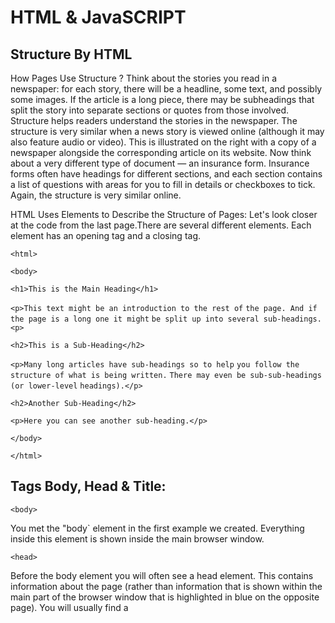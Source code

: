 # HTML & JavaSCRIPT

## Structure By HTML

How Pages Use Structure ?
Think about the stories you read in a newspaper: for each story, there will be a headline,
some text, and possibly some images. If the article is a long piece, there may be subheadings
that split the story into separate sections or quotes from those involved. Structure helps readers
understand the stories in the newspaper.
The structure is very similar when a news story is viewed online (although it may also
feature audio or video). This is illustrated on the right with a copy of a newspaper alongside
the corresponding article on its website.
Now think about a very different type of document — an insurance form. Insurance forms
often have headings for different sections, and each section contains a list of questions with
areas for you to fill in details or checkboxes to tick. Again, the structure is very similar online.

HTML Uses Elements to Describe the Structure of Pages:
Let's look closer at the code from the last page.There are several different elements. Each
element has an opening tag and a closing tag.

`<html>`

`<body>`

`<h1>This is the Main Heading</h1>`

`<p>This text might be an introduction to the rest of`
`the page. And if the page is a long one it might`
`be split up into several sub-headings.<p>`

`<h2>This is a Sub-Heading</h2>`

`<p>Many long articles have sub-headings so to help`
`you follow the structure of what is being written.`
`There may even be sub-sub-headings (or lower-level`
`headings).</p>`

`<h2>Another Sub-Heading</h2>`

`<p>Here you can see another sub-heading.</p>`

`</body>`

`</html>`

## Tags Body, Head & Title:

`<body>`

You met the "body` element in the first example we created.
Everything inside this element is shown inside the main browser window.


`<head>`

Before the body element you will often see a head element.
This contains information about the page (rather than information that is shown within
the main part of the browser window that is highlighted in blue on the opposite page).
You will usually find a <title> element inside the head element.
  
`<title>`

The contents of the <title> element are either shown in the top of the browser,
above where you usually type in the URL of the page you want to visit,or
on the tab for that page (if your browser uses tabs to allow you to view multiple pages at the same time).  

***

# Extra Markup

The Evolution of HTML:
Each new version was designed to be an improvement on the
last (with new elements and attributes added and older code removed).
HTML 4
Released 1997

XHTML 1.0
Released 2000

HTML5
Released 2000
"In HTML5, web page authors do not need to close all tags, and new elements and attributes will
be introduced. At the time of writing, the HTML5 specification had not been completed, but
the major browser makers had started to implement many of the new features, and web page
authors were rapidly adopting the new markup."

DOCTYPEs
HTML5
`<!DOCTYPE html>`

HTML 4
`<!DOCTYPE html PUBLIC`
`"-//W3C//DTD HTML 4.01 Transitional//EN"`
`"http://www.w3.org/TR/html4/loose.dtd">`

Transitional XHTML 1.0
`<!DOCTYPE html PUBLIC`
`"-//W3C//DTD XHTML 1.0 Transitional//EN"`
`"http://www.w3.org/TR/xhtml1/DTD/`
`xhtml1-transitional.dtd">`

Comments in HTML :
`<!-- -->`

ID Attribute :
`<p id="">`
  
Class Attribute :
 `<p class="">`

Block Elements :Some elements will always
appear to start on a new line in
the browser window. These are
known as block level elements.

Inline Elements :
`<em>  </b>`

Grouping Text & Elements In a Block :
`<div>`
  
Grouping Text &Elements Inline :
`<span>`
  
IFrames :
`<iframe>`
  
Information About Your Pages :
`<meta>`


***


## HTML5 Layout

### Traditional HTML Layouts:
For a long time, web page authors used <div> elements to group
together related elements on the page (such as the elements that form a
header, an article, footer or sidebar). Authors used class or id attributes
to indicate the role of the <div> element in the structure of the page.

![](https://i.postimg.cc/vHkQ6wHy/Untitsled.jpg)


### New Html 5 Layout Elements :

HTML5 introduces a new set of elements that allow you to divide up the
parts of a page. The names of these elements indicate the kind of content
you will find in them. They are still subject to change, but that has not
stopped many web page authors using them already.

![](https://i.postimg.cc/W4KmB3sK/Untitfsled.jpg)


### Headers & Footers
The `<header>` and `<footer>` elements can be used for:

● The main header or footer that appears at the top or bottom of every page on the site.

● A header or footer for an individual `<article>` or `<section>` within the page.

![](https://i.postimg.cc/qvM6LCPr/Untitfsled.jpg)
  

### Navigation `<nav>`

The <nav> element is used to contain the major navigational
blocks on the site such as the primary site navigation.

![](https://i.postimg.cc/XYJXF657/Untitfsled.jpg)

### Articles `<article>`

The <article> element acts as a container for any section of a
page that could stand alone and potentially be syndicated.

### Aside `<aside>`

The `<aside>` element has two purposes, depending on whether
it is inside an `<article>` element or not.

### Sections `<section>`

The <section> element groups related content together, and
typically each section would have its own heading.

### Heading Groups `<hgroup>`

The purpose of the `<hgroup>` element is to group together a
set of one or more `<h1>` through `<h6>` elements so that they are
treated as one single heading.

### Figures `<figure>` `<figcaption>`

You already met the `<figure>` element in Chapter 5 when we
looked at images. It can be used to contain any content that is
referenced from the main flow of an article (not just images).

### Sectioning Elements `<div>`

The <div> element will remain an important way to
group together related elements, because you should not be using
these new elements that you have just met for purposes other than those explicitly stated.

### Example HTML5 LAYOUT

![](https://i.postimg.cc/m23690sq/Untitfsled.jpg)

***

## The Main Fundamentals to build a website :

1.Who is the Site For?

2.Why People Visit YOUR Website ?

3.What Your Visitors are Trying to Achieve ?

4.What Information Your Visitors Need ?

5.How Of ten People Will Visit Your Site ?

***

## Design By CSS

What is CSS?
CSS stands for Cascading Style Sheets CSS describes how HTML elements are to be displayed on screen, paper, or in other media CSS saves a lot of work. It can control the layout of multiple web pages all at once External stylesheets are stored in CSS files

Why Use CSS?
CSS is used to define styles for your web pages, including the design, layout and variations in display for different devices and screen sizes.

CSS treats each HTML e XX lement as if it appears inside its own box and uses rules to indicate how that element should look.
Rules are made up of selectors (that specify the elements the rule applies to) and declarations (that indicate what these elements should look like).
Different types of selectors allow you to target your rules at different elements.
Declarations are made up of two parts: the properties of the element that you want to change, and the values of those properties. For example, the font-family property sets the choice of font, and the value arial specifies Arial as the preferred typeface.
CSS rules usually appear in a separate document, although they may appear within an HTML page.
Color
The color property allows you to specify the color of text inside an element. You can specify any color in CSS in one of three ways: rgb values : These express colors in terms of how much red, green and blue are used to make it up. For example: rgb(100,100,90)

hex codes: These are six-digit codes that represent the amount of red, green and blue in a color, preceded by a pound or hash # sign. For example: #ee3e80 color names: There are 147 predefined color names that are recognized by browsers.
For example: DarkCyan We look at these three different ways of specifying colors on the next double-page spread.
CSS3 has also introduced another way to specify colors called HSLA.

***

## ABC of programming 

### What is a script and do i create one ?

A script is a series of instructions that a computer can follow to achieve a goal.

### WRITING A SCRIPT
To write a script, you need to first state your goal and then list the
tasks that need to be completed in order to achieve it.
Start with the big picture of what you want to achieve, and break
that down into smaller steps.

1: DEFINE THE GOAL
2: DESIGN THE SCRIPT
3: CODE EACH STEP

### How do computer fit in with the world around them ?

COMPUTERS CREATE MODELS OF THE WORLD USING DATA

### OBJECTS & PROPERTIES

OBJECTS (THINGS)
In computer programming, each physica l thing in the world can be represented as an object. There are
two different types of objects here: a hotel and a car.

PROPERTIES (CHARACTERISTICS)
Both of the cars share common characteristics. In fact, all cars have a make, a color, and engine
size. You could even determine their current speed. Programmers call these characteristics the
properties of an object.

### EVENTS

WHAT IS AN EVENT?
There are common ways in which people interact
with each type of object. For example, in a car a
driver will typically use at least two pedals. The car
has been designed to respond differently when the
driver interacts with each of the different pedals:
• The accelerator makes the car go faster
• The brake slows it down
Similarly, programs are designed to do different
things when users interact with the computer in
different ways. For example, clicking on a contact
link on a web page could bring up a contact
form, and entering text into a search box may
automatically trigger the search functionality.
An event is the computer's way of sticking up its
hand to say, "Hey, this just happened!"

WHAT DOES AN EVENT DO?
Programmers choose which events they respond to.
When a specific event happens, that event can be
used to trigger a specific section of the code.
Scripts often use different events to trigger different
types of functionality.
So a script will state which events the programmer
wants to respond to, and what part of the script
should be run when each of those events occur.

### METHODS

Methods represent things people need to do with objects. They can
retrieve or update the values of an object's properties.

WHAT IS A METHOD?
Methods typically represent how people (or otherthings) interact with an object in the real world.
They are like questions and instructions that:
• Tell you something about that object (using
information stored in its properties)
• Change the value of one or more of that object's
properties

WHAT DOES A METHOD DO?
The code for a method can contain lots of instructions that together represent one task.
When you use a method, you do not always need to know how it achieves its task; you just need to know
how to ask the question and how to interpret any answers it gives you.

PUTTING IT ALL TOGETHER

Computers use data to create models of things in the real world.
The events, methods, and properties of an object all relate to each other:
Events can trigger methods, and methods can retrieve or update an
object's properties.

### WEB BROWSERS ARE PROGRAMS BUILT USING OBJECTS

WINDOW OBJECT
On the right-hand page you can see a model of a computer with a browser open on the screen.
The browser represents each window or tab using a window object. The location property of the window
object will tell you the URL of the current page

DOCUMENT OBJECT
The current web page loaded into each window is modelled using a document object.
The title property of the document object tells you what is between the opening `<t; t le>` and closing
`</title>` tag for that web page, and the lastModified property of the document object
tells you the date this page was last updated.

### THE DOCUMENT OBJECT REPRESENTS AN HTML PAGE

Using the document object, you can access and change what content
users see on the page and respond to how they interact with it.

Like other objects that represent real-world things, the document object has:

PROPERTIES
Properties describe characteristics of the current web page (such as the t itle of the page).

METHODS
Methods perform tasks associated with the document currently loaded in the browser (such
as getting information from a specified element or adding new content).

EVENTS
You can respond to events, such as a user clicking or tapping on an element.

### HOW A BROWSER SEES A WEB PAGE

In order to understand how you can change the content of an HTML
page using JavaScript, you need to know how a browser interprets the HTML code and applies styling to it.

1: RECEIVE A PAGE AS HTML CODE Each page on a website can be seen as a separate document .
So, the web consists of many sites, each made up of one or more documents.

2: CREATE A MODEL OF THE PAGE AND STORE IT IN MEMORY The model shown on the right hand page is a representation
of one very basic page. Its structure is reminiscent of a family tree. At the top of the model is a document object,
which represents the whole document. Beneath the document object each box is called a node. Each of these nodes is
another object. This example features three types of nodes representing elements, text within the elements, and attribute.

3: USE A RENDERING ENGINE TO SHOW THE PAGE ON SCREEN If there is no CSS, the rendering engine will apply default styles
to HTML elements. However, the HTML code for this example links to a CSS style sheet, so the browser requests that file and
displays the page accordingly. When the browser receives CSS rules, the rendering engine processes them and applies
each rule to its corresponding elements. This is how the browser positions the elements in the correct place, with the
right colors, fonts, and so on.

### HOW DO I WRITE A SCRIPT FOR AWEB PAGE ?

HOW HTML, CSS, & JAVASCRIPT FIT TOGETHER

HTML ONLY

Starting with the HTML layer allows you to focus on the most important thing about your site:
its content. Being plain HTML, this layer should work on all kinds of
devices, be accessible to all users, and load quite quickly on
slow connections.

HTML+CSS

Adding the CSS rules in a separate file keeps rules regarding how the page looks
away from the content itself. You can use the same style sheet
with all of your site, making your sites faster to load and easier to maintain.
 Or you can use different style sheets with the same content to create different views of the same data.

HTML+CSS+JAVASCRIPT

The JavaScript is added last and enhances the usability of the page or the experience of
interacting with the site.
Keeping it separate means that the page still works if the user cannot load or run the
JavaScript. You can also reuse the code on several pages (making the site faster to load and easier to maintain).


